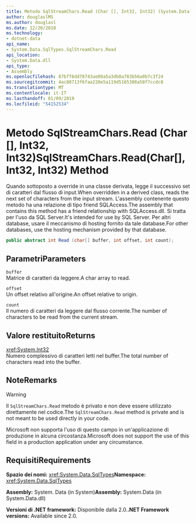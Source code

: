 ```yaml
---
title: Metodo SqlStreamChars.Read (Char [], Int32, Int32) (System.Data.SqlTypes)
author: douglaslMS
ms.author: douglasl
ms.date: 12/20/2018
ms.technology:
- dotnet-data
api_name:
- System.Data.SqlTypes.SqlStreamChars.Read
api_location:
- System.Data.dll
api_type:
- Assembly
ms.openlocfilehash: 87bff6dd78743ae08a5a3db8a783b56a0b7c3f24
ms.sourcegitcommit: 4ac80713f6faa220e5a119d5165308a58f7ccdc8
ms.translationtype: MT
ms.contentlocale: it-IT
ms.lasthandoff: 01/09/2019
ms.locfileid: "54152534"
---
```

# <a name="sqlstreamcharsreadchar-int32-int32-method"></a><span data-ttu-id="979ec-102">Metodo SqlStreamChars.Read (Char [], Int32, Int32)</span><span class="sxs-lookup"><span data-stu-id="979ec-102">SqlStreamChars.Read(Char[], Int32, Int32) Method</span></span>

<span data-ttu-id="979ec-103">Quando sottoposto a override in una classe derivata, legge il successivo set di caratteri dal flusso di input.</span><span class="sxs-lookup"><span data-stu-id="979ec-103">When overridden in a derived class, reads the next set of characters from the input stream.</span></span> <span data-ttu-id="979ec-104">L'assembly contenente questo metodo ha una relazione di tipo friend SQLAccess.</span><span class="sxs-lookup"><span data-stu-id="979ec-104">The assembly that contains this method has a friend relationship with SQLAccess.dll.</span></span> <span data-ttu-id="979ec-105">Si tratta per l'uso da SQL Server.</span><span class="sxs-lookup"><span data-stu-id="979ec-105">It's intended for use by SQL Server.</span></span> <span data-ttu-id="979ec-106">Per altri database, usare il meccanismo di hosting fornito da tale database.</span><span class="sxs-lookup"><span data-stu-id="979ec-106">For other databases, use the hosting mechanism provided by that database.</span></span>

```csharp
public abstract int Read (char[] buffer, int offset, int count);
```

## <a name="parameters"></a><span data-ttu-id="979ec-107">Parametri</span><span class="sxs-lookup"><span data-stu-id="979ec-107">Parameters</span></span>

`buffer`\
<span data-ttu-id="979ec-108">Matrice di caratteri da leggere.</span><span class="sxs-lookup"><span data-stu-id="979ec-108">A char array to read.</span></span>

`offset`\
<span data-ttu-id="979ec-109">Un offset relativo all'origine.</span><span class="sxs-lookup"><span data-stu-id="979ec-109">An offset relative to origin.</span></span>

`count`\
<span data-ttu-id="979ec-110">Il numero di caratteri da leggere dal flusso corrente.</span><span class="sxs-lookup"><span data-stu-id="979ec-110">The number of characters to be read from the current stream.</span></span>

## <a name="returns"></a><span data-ttu-id="979ec-111">Valore restituito</span><span class="sxs-lookup"><span data-stu-id="979ec-111">Returns</span></span>

<xref:System.Int32>\
<span data-ttu-id="979ec-112">Numero complessivo di caratteri letti nel buffer.</span><span class="sxs-lookup"><span data-stu-id="979ec-112">The total number of characters read into the buffer.</span></span>

## <a name="remarks"></a><span data-ttu-id="979ec-113">Note</span><span class="sxs-lookup"><span data-stu-id="979ec-113">Remarks</span></span>

> [!WARNING]
> <span data-ttu-id="979ec-114">Il `SqlStreamChars.Read` metodo è privato e non deve essere utilizzato direttamente nel codice.</span><span class="sxs-lookup"><span data-stu-id="979ec-114">The `SqlStreamChars.Read` method is private and is not meant to be used directly in your code.</span></span>
>
> <span data-ttu-id="979ec-115">Microsoft non supporta l'uso di questo campo in un'applicazione di produzione in alcuna circostanza.</span><span class="sxs-lookup"><span data-stu-id="979ec-115">Microsoft does not support the use of this field in a production application under any circumstance.</span></span>

## <a name="requirements"></a><span data-ttu-id="979ec-116">Requisiti</span><span class="sxs-lookup"><span data-stu-id="979ec-116">Requirements</span></span>

<span data-ttu-id="979ec-117">**Spazio dei nomi:** <xref:System.Data.SqlTypes></span><span class="sxs-lookup"><span data-stu-id="979ec-117">**Namespace:** <xref:System.Data.SqlTypes></span></span>

<span data-ttu-id="979ec-118">**Assembly:** System. Data (in System)</span><span class="sxs-lookup"><span data-stu-id="979ec-118">**Assembly:** System.Data (in System.Data.dll)</span></span>

<span data-ttu-id="979ec-119">**Versioni di .NET framework:** Disponibile dalla 2.0.</span><span class="sxs-lookup"><span data-stu-id="979ec-119">**.NET Framework versions:** Available since 2.0.</span></span>